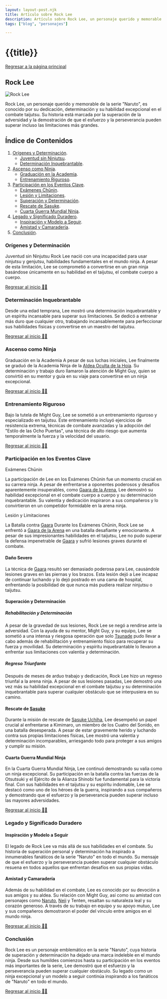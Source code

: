 ```yaml
---
layout: layout-post.njk
title: Artículo sobre Rock Lee
description: Artículo sobre Rock Lee, un personaje querido y memorable de la serie "Naruto", conocido por su dedicación, determinación y habilidad excepcional en el combate taijutsu.
tags: ["blog", "personajes"]

---
```


# {{title}}



[Regresar a la página principal](/articulos)

<section id="rock">

# Rock Lee

![Rock Lee](/img/rocklee.webp)


Rock Lee, un personaje querido y memorable de la serie "Naruto", es conocido por su dedicación, determinación y su habilidad excepcional en el combate taijutsu. Su historia está marcada por la superación de la adversidad y la demostración de que el esfuerzo y la perseverancia pueden superar incluso las limitaciones más grandes. 

</section>

## Índice de Contenidos

1. [Orígenes y Determinación](#origenes).
    - [Juventud sin Ninjutsu](#juventud).
    - [Determinación Inquebrantable](#determinacion).
2. [Ascenso como Ninja](#ascenso).
    - [Graduación en la Academia](#graduacion).
    - [Entrenamiento Riguroso](#entrenamiento).
3. [Participación en los Eventos Clave](#participacion).
    - [Exámenes Chūnin](#examenes).
    - [Lesión y Limitaciones](#lesion).
    - [Superación y Determinación](#superacion).
    - [Rescate de Sasuke](#rescate).
    - [Cuarta Guerra Mundial Ninja](#guerra).
4. [Legado y Significado Duradero](#legado).
    - [Inspiración y Modelo a Seguir](#inspiracion).
    - [Amistad y Camaradería](#amistad).
5. [Conclusión](#conclusion).

<section id="origenes">

### Orígenes y Determinación
Juventud sin Ninjutsu
Rock Lee nació con una incapacidad para usar ninjutsu y genjutsu, habilidades fundamentales en el mundo ninja. A pesar de esta limitación, Lee se comprometió a convertirse en un gran ninja basándose únicamente en su habilidad en el taijutsu, el combate cuerpo a cuerpo.

</section>

[Regresar al inicio ☝🏻](#rock)

<section id="juventud">

### Determinación Inquebrantable
Desde una edad temprana, Lee mostró una determinación inquebrantable y un espíritu incansable para superar sus limitaciones. Se dedicó a entrenar más duro que cualquier otro, trabajando incansablemente para perfeccionar sus habilidades físicas y convertirse en un maestro del taijutsu.

</section>

[Regresar al inicio ☝🏻](#rock)

<section id="ascenso">

### Ascenso como Ninja
Graduación en la Academia
A pesar de sus luchas iniciales, Lee finalmente se graduó de la Academia Ninja de la [Aldea Oculta de la Hoja](/Aldeas). Su determinación y trabajo duro llamaron la atención de Might Guy, quien se convirtió en su mentor y guía en su viaje para convertirse en un ninja excepcional.

</section>

[Regresar al inicio ☝🏻](#rock)

<section id="entrenamiento">

### Entrenamiento Riguroso
Bajo la tutela de Might Guy, Lee se sometió a un entrenamiento riguroso y especializado en taijutsu. Este entrenamiento incluyó ejercicios de resistencia extrema, técnicas de combate avanzadas y la adopción del "Estilo de las Ocho Puertas", una técnica de alto riesgo que aumenta temporalmente la fuerza y la velocidad del usuario.

</section>

[Regresar al inicio ☝🏻](#rock)

<section id="participacion">

### Participación en los Eventos Clave

</section>

<section id="examenes"

#### Exámenes Chūnin

La participación de Lee en los Exámenes Chūnin fue un momento crucial en su carrera ninja. A pesar de enfrentarse a oponentes poderosos y desafíos aparentemente insuperables, como [Gaara de la Arena](/Gaara), Lee demostró su habilidad excepcional en el combate cuerpo a cuerpo y su determinación inquebrantable. Su valentía y dedicación inspiraron a sus compañeros y lo convirtieron en un competidor formidable en la arena ninja.

</section>

<section id="lesion"

#### Lesión y Limitaciones
La Batalla contra [Gaara](/Gaara)
Durante los Exámenes Chūnin, Rock Lee se enfrentó a [Gaara de la Arena](/Gaara) en una batalla desafiante y emocionante. A pesar de sus impresionantes habilidades en el taijutsu, Lee no pudo superar la defensa impenetrable de [Gaara](/Gaara) y sufrió lesiones graves durante el combate.


#### Daño Severo
La técnica de [Gaara](/Gaara) resultó ser demasiado poderosa para Lee, causándole lesiones graves en las piernas y los brazos. Esta lesión dejó a Lee incapaz de continuar luchando y lo dejó postrado en una cama de hospital, enfrentando la posibilidad de que nunca más pudiera realizar ninjutsu o taijutsu.

</section>

<section id="superacion">

#### Superación y Determinación
##### Rehabilitación y Determinación
A pesar de la gravedad de sus lesiones, Rock Lee se negó a rendirse ante la adversidad. Con la ayuda de su mentor, Might Guy, y su equipo, Lee se sometió a una intensa y riesgosa operación que solo [Tsunade](/Tsunade) pudo llevar a cabo además de rehabilitación y entrenamiento físico para recuperar su fuerza y movilidad. Su determinación y espíritu inquebrantable lo llevaron a enfrentar sus limitaciones con valentía y determinación.

##### Regreso Triunfante
Después de meses de arduo trabajo y dedicación, Rock Lee hizo un regreso triunfal a la arena ninja. A pesar de sus lesiones pasadas, Lee demostró una vez más su habilidad excepcional en el combate taijutsu y su determinación inquebrantable para superar cualquier obstáculo que se interpusiera en su camino.

</section>

<section id="rescate">

#### Rescate de [Sasuke](/Sasuke)

Durante la misión de rescate de [Sasuke Uchiha](/Sasuke), Lee desempeñó un papel crucial al enfrentarse a Kimimaro, un miembro de los Cuatro del Sonido, en una batalla desesperada. A pesar de estar gravemente herido y luchando contra sus propias limitaciones físicas, Lee mostró una valentía y determinación incomparables, arriesgando todo para proteger a sus amigos y cumplir su misión.

</section>

<section id="guerra">

#### Cuarta Guerra Mundial Ninja

En la Cuarta Guerra Mundial Ninja, Lee continuó demostrando su valía como un ninja excepcional. Su participación en la batalla contra las fuerzas de la Otsutsuki y el Ejército de la Alianza Shinobi fue fundamental para la victoria final. Con sus habilidades en el taijutsu y su espíritu indomable, Lee se destacó como uno de los héroes de la guerra, inspirando a sus compañeros y demostrando que el esfuerzo y la perseverancia pueden superar incluso las mayores adversidades.

</section>

[Regresar al inicio ☝🏻](#rock)

<section id="legado">

### Legado y Significado Duradero

</section>

<section id="inspiracion">

#### Inspiración y Modelo a Seguir

El legado de Rock Lee va más allá de sus habilidades en el combate. Su historia de superación personal y determinación ha inspirado a innumerables fanáticos de la serie "Naruto" en todo el mundo. Su mensaje de que el esfuerzo y la perseverancia pueden superar cualquier obstáculo resuena en todos aquellos que enfrentan desafíos en sus propias vidas.

</section>

<section id="amistad">

#### Amistad y Camaradería

Además de su habilidad en el combate, Lee es conocido por su devoción a sus amigos y su aldea. Su relación con Might Guy, así como su amistad con personajes como [Naruto](/Naruto), [Neji](/Neji) y Tenten, resaltan su naturaleza leal y su corazón generoso. A través de su trabajo en equipo y su apoyo mutuo, Lee y sus compañeros demostraron el poder del vínculo entre amigos en el mundo ninja.

</section>

[Regresar al inicio ☝🏻](#rock)

<section id="conclusion">

### Conclusión

Rock Lee es un personaje emblemático en la serie "Naruto", cuya historia de superación y determinación ha dejado una marca indeleble en el mundo ninja. Desde sus humildes comienzos hasta su participación en los eventos más importantes de la serie, Lee demostró que el esfuerzo y la perseverancia pueden superar cualquier obstáculo. Su legado como un ninja excepcional y un modelo a seguir continúa inspirando a los fanáticos de "Naruto" en todo el mundo.

</section>

[Regresar al inicio ☝🏻](#rock)